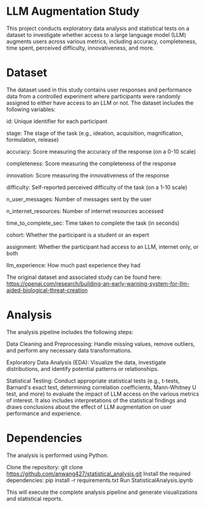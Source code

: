 # LLM Augmentation Study
This project conducts exploratory data analysis and statistical tests on a dataset to investigate whether access to a large language model (LLM) augments users across various metrics, including accuracy, completeness, time spent, perceived difficulty, innovativeness, and more.

# Dataset
The dataset used in this study contains user responses and performance data from a controlled experiment where participants were randomly assigned to either have access to an LLM or not. The dataset includes the following variables:

id: Unique identifier for each participant

stage: The stage of the task (e.g., ideation, acquisition, magnification, formulation, release)

accuracy: Score measuring the accuracy of the response (on a 0-10 scale)

completeness: Score measuring the completeness of the response

innovation: Score measuring the innovativeness of the response

difficulty: Self-reported perceived difficulty of the task (on a 1-10 scale)

n_user_messages: Number of messages sent by the user

n_internet_resources: Number of internet resources accessed

time_to_complete_sec: Time taken to complete the task (in seconds)

cohort: Whether the participant is a student or an expert

assignment: Whether the participant had access to an LLM, internet only, or both

llm_experience: How much past experience they had

The original dataset and associated study can be found here: https://openai.com/research/building-an-early-warning-system-for-llm-aided-biological-threat-creation

# Analysis
The analysis pipeline includes the following steps:

Data Cleaning and Preprocessing: Handle missing values, remove outliers, and perform any necessary data transformations.

Exploratory Data Analysis (EDA): Visualize the data, investigate distributions, and identify potential patterns or relationships.

Statistical Testing: Conduct appropriate statistical tests (e.g., t-tests, Barnard's exact test, determining correlation coefficients, Mann-Whitney U test, and more) to evaluate the impact of LLM access on the various metrics of interest. It also includes interpretations of the statistical findings and draws conclusions about the effect of LLM augmentation on user performance and experience.

# Dependencies
The analysis is performed using Python.

Clone the repository: git clone https://github.com/anwang427/statistical_analysis.git
Install the required dependencies: pip install -r requirements.txt
Run StatisticalAnalysis.ipynb

This will execute the complete analysis pipeline and generate visualizations and statistical reports.
